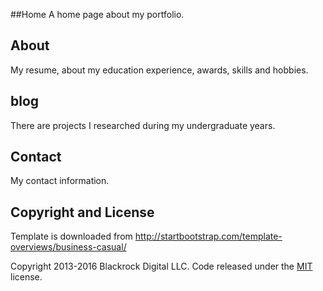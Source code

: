 ##Home
A home page about my portfolio.

## About

My resume, about my education experience, awards, skills and hobbies.

## blog

There are projects I researched during my undergraduate years.

## Contact

My contact information.

## Copyright and License

Template is downloaded from http://startbootstrap.com/template-overviews/business-casual/

Copyright 2013-2016 Blackrock Digital LLC. Code released under the [MIT](https://github.com/BlackrockDigital/startbootstrap-business-casual/blob/gh-pages/LICENSE) license.
